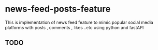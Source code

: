 # news-feed-posts-feature
This is implementation of news feed feature to mimic popular social media platforms with posts , comments , likes ..etc using python and fastAPI 
## TODO
